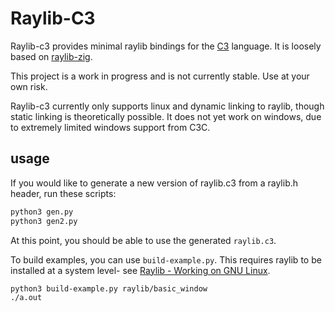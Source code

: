# Raylib-C3

Raylib-c3 provides minimal raylib bindings for the [C3](https://github.com/c3lang/c3c) language. It is loosely based on
[raylib-zig](https://github.com/Not-Nik/raylib-zig).

This project is a work in progress and is not currently stable. Use at your own risk.

Raylib-c3 currently only supports linux and dynamic linking to raylib, though static linking is theoretically possible. It does not yet work on windows, due to extremely limited windows support from C3C.

## usage

If you would like to generate a new version of raylib.c3 from a raylib.h header, run these scripts:

```bash
python3 gen.py
python3 gen2.py
```

At this point, you should be able to use the generated `raylib.c3`.

To build examples, you can use `build-example.py`. This requires raylib to be installed at a system
level- see [Raylib - Working on GNU Linux](https://github.com/raysan5/raylib/wiki/Working-on-GNU-Linux).

```bash
python3 build-example.py raylib/basic_window
./a.out
```
